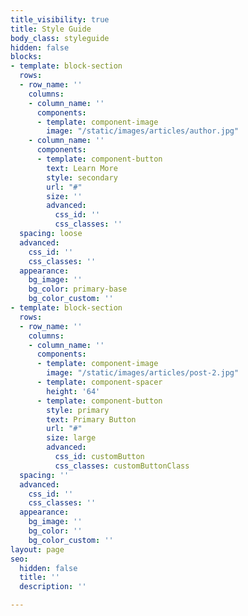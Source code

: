 ```yaml
---
title_visibility: true
title: Style Guide
body_class: styleguide
hidden: false
blocks:
- template: block-section
  rows:
  - row_name: ''
    columns:
    - column_name: ''
      components:
      - template: component-image
        image: "/static/images/articles/author.jpg"
    - column_name: ''
      components:
      - template: component-button
        text: Learn More
        style: secondary
        url: "#"
        size: ''
        advanced:
          css_id: ''
          css_classes: ''
  spacing: loose
  advanced:
    css_id: ''
    css_classes: ''
  appearance:
    bg_image: ''
    bg_color: primary-base
    bg_color_custom: ''
- template: block-section
  rows:
  - row_name: ''
    columns:
    - column_name: ''
      components:
      - template: component-image
        image: "/static/images/articles/post-2.jpg"
      - template: component-spacer
        height: '64'
      - template: component-button
        style: primary
        text: Primary Button
        url: "#"
        size: large
        advanced:
          css_id: customButton
          css_classes: customButtonClass
  spacing: ''
  advanced:
    css_id: ''
    css_classes: ''
  appearance:
    bg_image: ''
    bg_color: ''
    bg_color_custom: ''
layout: page
seo:
  hidden: false
  title: ''
  description: ''

---
```

